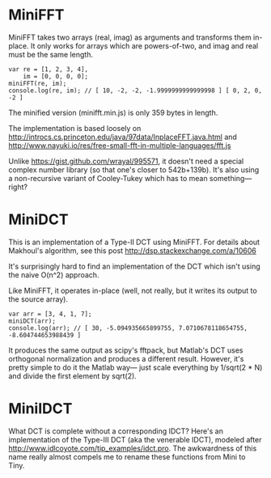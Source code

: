 # MiniFFT

MiniFFT takes two arrays (real, imag) as arguments and transforms them in-place. It only works for arrays which are powers-of-two, and imag and real must be the same length.

    var re = [1, 2, 3, 4],
        im = [0, 0, 0, 0];
    miniFFT(re, im);
    console.log(re, im); // [ 10, -2, -2, -1.9999999999999998 ] [ 0, 2, 0, -2 ]
    
The minified version (minifft.min.js) is only 359 bytes in length. 

The implementation is based loosely on http://introcs.cs.princeton.edu/java/97data/InplaceFFT.java.html and http://www.nayuki.io/res/free-small-fft-in-multiple-languages/fft.js

Unlike https://gist.github.com/wrayal/995571, it doesn't need a special complex number library (so that one's closer to 542b+139b). It's also using a non-recursive variant of Cooley-Tukey which has to mean something— right? 

# MiniDCT

This is an implementation of a Type-II DCT using MiniFFT. For details about Makhoul's algorithm, see this post http://dsp.stackexchange.com/a/10606

It's surprisingly hard to find an implementation of the DCT which isn't using the naive O(n^2) approach.

Like MiniFFT, it operates in-place (well, not really, but it writes its output to the source array). 

    var arr = [3, 4, 1, 7];
    miniDCT(arr);
    console.log(arr); // [ 30, -5.094935665899755, 7.0710678118654755, -8.604744653988439 ]

It produces the same output as scipy's fftpack, but Matlab's DCT uses orthogonal normalization and produces a different result. However, it's pretty simple to do it the Matlab way— just scale everything by 1/sqrt(2 * N) and divide the first element by sqrt(2).

# MiniIDCT

What DCT is complete without a corresponding IDCT? Here's an implementation of the Type-III DCT (aka the venerable IDCT), modeled after http://www.idlcoyote.com/tip_examples/idct.pro. The awkwardness of this name really almost compels me to rename these functions from Mini to Tiny.